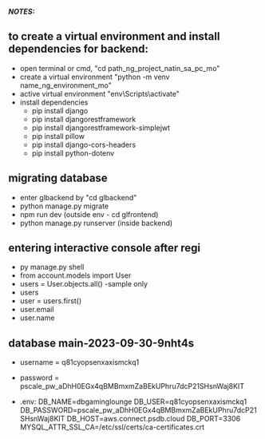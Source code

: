 
**_NOTES:_**  

## to create a virtual environment and install dependencies for backend:
* open terminal or cmd, "cd path_ng_project_natin_sa_pc_mo"
* create a virtual environment "python -m venv name_ng_environment_mo"
* active virtual environment "env\Scripts\activate"
* install dependencies
    * pip install django
    * pip install djangorestframework
    * pip install djangorestframework-simplejwt
    * pip install pillow
    * pip install django-cors-headers
    * pip install python-dotenv


## migrating database
* enter glbackend by "cd glbackend"
* python manage.py migrate
* npm run dev (outside env - cd glfrontend)
* python manage.py runserver (inside backend)


## entering interactive console after regi
* py manage.py shell
* from account.models import User
* users = User.objects.all() -sample only
* users
* user = users.first()
* user.email
* user.name

## database main-2023-09-30-9nht4s
* username = q81cyopsenxaxismckq1
* password = pscale_pw_aDhH0EGx4qBMBmxmZaBEkUPhru7dcP21SHsnWaj8KIT

* .env: 
DB_NAME=dbgaminglounge
DB_USER=q81cyopsenxaxismckq1
DB_PASSWORD=pscale_pw_aDhH0EGx4qBMBmxmZaBEkUPhru7dcP21SHsnWaj8KIT
DB_HOST=aws.connect.psdb.cloud
DB_PORT=3306
MYSQL_ATTR_SSL_CA=/etc/ssl/certs/ca-certificates.crt
